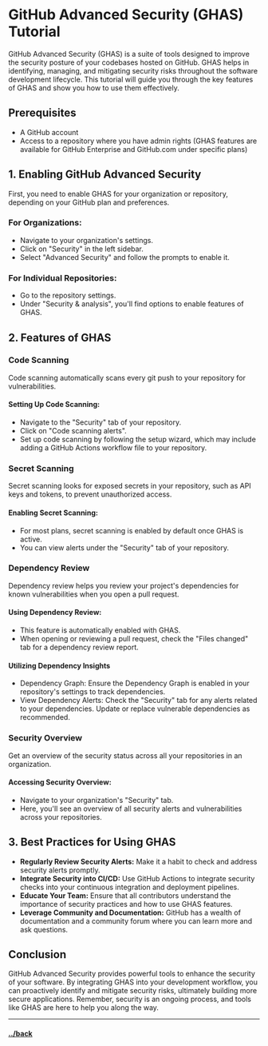 # GitHub Advanced Security (GHAS) Tutorial

GitHub Advanced Security (GHAS) is a suite of tools designed to improve the security posture of your codebases hosted on GitHub. GHAS helps in identifying, managing, and mitigating security risks throughout the software development lifecycle. This tutorial will guide you through the key features of GHAS and show you how to use them effectively.

## Prerequisites
- A GitHub account
- Access to a repository where you have admin rights (GHAS features are available for GitHub Enterprise and GitHub.com under specific plans)

## 1. Enabling GitHub Advanced Security
First, you need to enable GHAS for your organization or repository, depending on your GitHub plan and preferences.

### For Organizations:
- Navigate to your organization's settings.
- Click on "Security" in the left sidebar.
- Select "Advanced Security" and follow the prompts to enable it.

### For Individual Repositories:
- Go to the repository settings.
- Under "Security & analysis", you'll find options to enable features of GHAS.

## 2. Features of GHAS

### Code Scanning
Code scanning automatically scans every git push to your repository for vulnerabilities.

#### Setting Up Code Scanning:
- Navigate to the "Security" tab of your repository.
- Click on "Code scanning alerts".
- Set up code scanning by following the setup wizard, which may include adding a GitHub Actions workflow file to your repository.

### Secret Scanning
Secret scanning looks for exposed secrets in your repository, such as API keys and tokens, to prevent unauthorized access.

#### Enabling Secret Scanning:
- For most plans, secret scanning is enabled by default once GHAS is active.
- You can view alerts under the "Security" tab of your repository.

### Dependency Review
Dependency review helps you review your project's dependencies for known vulnerabilities when you open a pull request.

#### Using Dependency Review:
- This feature is automatically enabled with GHAS.
- When opening or reviewing a pull request, check the "Files changed" tab for a dependency review report.
  
#### Utilizing Dependency Insights
- Dependency Graph: Ensure the Dependency Graph is enabled in your repository's settings to track dependencies.
- View Dependency Alerts: Check the "Security" tab for any alerts related to your dependencies. Update or replace vulnerable dependencies as recommended.

### Security Overview
Get an overview of the security status across all your repositories in an organization.

#### Accessing Security Overview:
- Navigate to your organization's "Security" tab.
- Here, you'll see an overview of all security alerts and vulnerabilities across your repositories.

## 3. Best Practices for Using GHAS
- **Regularly Review Security Alerts:** Make it a habit to check and address security alerts promptly.
- **Integrate Security into CI/CD:** Use GitHub Actions to integrate security checks into your continuous integration and deployment pipelines.
- **Educate Your Team:** Ensure that all contributors understand the importance of security practices and how to use GHAS features.
- **Leverage Community and Documentation:** GitHub has a wealth of documentation and a community forum where you can learn more and ask questions.

## Conclusion
GitHub Advanced Security provides powerful tools to enhance the security of your software. By integrating GHAS into your development workflow, you can proactively identify and mitigate security risks, ultimately building more secure applications. Remember, security is an ongoing process, and tools like GHAS are here to help you along the way.



---

#### [../back](../README.md)
